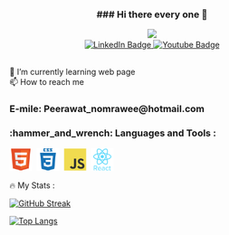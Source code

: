 <h3 align="center">### Hi there every one 👋</h3>
<div id="header" align="center" wight="650" hight="400">
   <img src="https://media.giphy.com/media/qgQUggAC3Pfv687qPC/giphy.gif">
</div>
<div id="badges" align="center" >
  
   <a href="https://www.linkedin.com/in/peerawat-nomrawee-6993b9288/">
    <img src="https://img.shields.io/badge/LinkedIn-blue?style=for-the-badge&logo=linkedin&logoColor=white" alt="LinkedIn Badge"/>
  </a>

  <a href="https://www.youtube.com/channel/UCwc33YJ-wK7SY1xmztJj7Cw">
    <img src="https://img.shields.io/badge/YouTube-red?style=for-the-badge&logo=youtube&logoColor=white" alt="Youtube Badge"/>
  <br>
  </a>
   <img src="https://komarev.com/ghpvc/?username=S-Max01&style=flat-square&color=blue" alt=""/>
</div>
<p id="text-content" align="start">
🌱 I’m currently learning web page <br>
📫 How to reach me<h3> E-mile: Peerawat_nomrawee@hotmail.com </h3>
</p>
<h3> :hammer_and_wrench: Languages and Tools :</h3>
<div>
  <img src="https://github.com/devicons/devicon/blob/master/icons/html5/html5-original.svg" title="HTML5" alt="HTML" width="40" height="40"/>&nbsp;
 <img src="https://github.com/devicons/devicon/blob/master/icons/css3/css3-plain-wordmark.svg"  title="CSS3" alt="CSS" width="40" height="40"/>&nbsp;
<img src="https://github.com/devicons/devicon/blob/master/icons/javascript/javascript-original.svg" title="JavaScript" alt="JavaScript" width="40" height="40"/>&nbsp;
  <img src="https://github.com/devicons/devicon/blob/master/icons/react/react-original-wordmark.svg" title="React" alt="React" width="40" height="40"/>&nbsp;
  
</div>

 :fire: My Stats :

[![GitHub Streak](http://github-readme-streak-stats.herokuapp.com?user=S-Max01&theme=dark&background=000000)](https://git.io/streak-stats)

[![Top Langs](https://github-readme-stats.vercel.app/api/top-langs/?username=S-Max01&layout=compact&theme=vision-friendly-dark)](https://github.com/anuraghazra/github-readme-stats)





<!--
**S-Max01/S-Max01** is a ✨ _special_ ✨ repository because its `README.md` (this file) appears on your GitHub profile.

Here are some ideas to get you started:

- 🔭 I’m currently working on ...
- 🌱 I’m currently learning ...
- 👯 I’m looking to collaborate on ...
- 🤔 I’m looking for help with ...
- 💬 Ask me about ...
- 📫 How to reach me: ...
- 😄 Pronouns: ...
- ⚡ Fun fact: ...
-->
